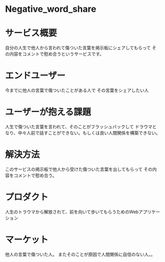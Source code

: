 # Negative_word_share
# サービス概要
自分の人生で他人から言われて傷ついた言葉を掲示板にシェアしてもらって
その内容をコメントで慰め合うというサービスです。

# エンドユーザー
今までに他人の言葉で傷ついたことがある人で
その言葉をシェアしたい人

# ユーザーが抱える課題
人生で傷ついた言葉を言われて、そのことがフラッシュバックして
ドラウマとなり、中々人前で話すことができない。もしくは良い人間関係を構築できない。

# 解決方法
このサービスの掲示板で他人から受けた傷ついた言葉を出してもらって
その内容をコメントで慰め合う。

# プロダクト
人生のトラウマから解放されて、前を向いて歩いてもらうためのWebアプリケーション

# マーケット
他人の言葉で傷ついた人。
またそのことが原因で人間関係に自信のない人。。
